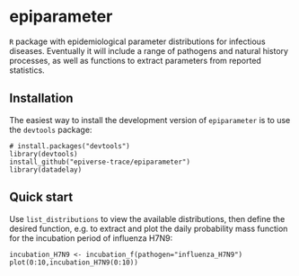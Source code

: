 # epiparameter
`R` package with epidemiological parameter distributions for infectious diseases. Eventually it will include a range of pathogens and natural history processes, as well as functions to extract parameters from reported statistics.

## Installation

The easiest way to install the development version of `epiparameter` is to use the `devtools` package:

```
# install.packages("devtools")
library(devtools)
install_github("epiverse-trace/epiparameter")
library(datadelay)

```

## Quick start

Use `list_distributions` to view the available distributions, then define the desired function, e.g. to extract and plot the daily probability mass function for the incubation period of influenza H7N9:

```
incubation_H7N9 <- incubation_f(pathogen="influenza_H7N9")
plot(0:10,incubation_H7N9(0:10))
```
